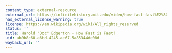 ```yaml
---
content_type: external-resource
external_url: https://infinitehistory.mit.edu/video/how-fast-fast%E2%80%94harold-doc-edgerton
has_external_license_warning: true
license: https://en.wikipedia.org/wiki/All_rights_reserved
status: ''
title: Harold "Doc" Edgerton - How Fast is Fast?
uid: ab9b8c60-a6bd-4245-ae67-5a85344de08d
wayback_url: ''
---
```

